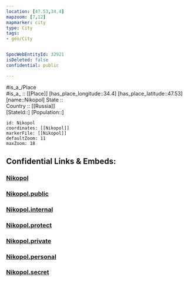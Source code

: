 ```yaml
---
location: [47.53,34.4] 
mapzoom: [7,12] 
mapmarker: city 
type: City
tags:
- geo/City


SpocWebEntityId: 32921
isDeleted: false
confidential: public

---
```

#is_a_/Place  
#is_a_ :: [[Place]] 
[has_place_longitude::34.4] 
[has_place_latitude::47.53] 
[name::Nikopol] 
State ::  
Country :: [[Russia]]  
[StateId::] 
[Population::] 



```leaflet
id: Nikopol
coordinates: [[Nikopol]] 
markerFile: [[Nikopol]] 
defaultZoom: 11 
maxZoom: 18
```


## Confidential Links & Embeds: 

### [Nikopol](/_Standards/Earth/Continent/Europe/Europe~East/Ukraine/Regions~Ukraine/Dnipropetrovs'k/City/Nikopol.md) 

### [Nikopol.public](/_public/Earth/Continent/Europe/Europe~East/Ukraine/Regions~Ukraine/Dnipropetrovs'k/City/Nikopol.public.md) 

### [Nikopol.internal](/_internal/Earth/Continent/Europe/Europe~East/Ukraine/Regions~Ukraine/Dnipropetrovs'k/City/Nikopol.internal.md) 

### [Nikopol.protect](/_protect/Earth/Continent/Europe/Europe~East/Ukraine/Regions~Ukraine/Dnipropetrovs'k/City/Nikopol.protect.md) 

### [Nikopol.private](/_private/Earth/Continent/Europe/Europe~East/Ukraine/Regions~Ukraine/Dnipropetrovs'k/City/Nikopol.private.md) 

### [Nikopol.personal](/_personal/Earth/Continent/Europe/Europe~East/Ukraine/Regions~Ukraine/Dnipropetrovs'k/City/Nikopol.personal.md) 

### [Nikopol.secret](/_secret/Earth/Continent/Europe/Europe~East/Ukraine/Regions~Ukraine/Dnipropetrovs'k/City/Nikopol.secret.md)

